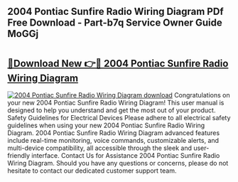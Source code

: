 ## 2004 Pontiac Sunfire Radio Wiring Diagram PDf Free Download - Part-b7q Service Owner Guide MoGGj

# <h2><a href="http://dfpwdew.blite.top/?on=2004+Pontiac+Sunfire+Radio+Wiring+Diagram">🔗Download New 👉🔴 2004 Pontiac Sunfire Radio Wiring Diagram</a></h2>

[![2004 Pontiac Sunfire Radio Wiring Diagram download](https://i.imgur.com/lujVjoI.png)](http://dfpwdew.blite.top/?on=2004+Pontiac+Sunfire+Radio+Wiring+Diagram)
Congratulations on your new 2004 Pontiac Sunfire Radio Wiring Diagram! This user manual is designed to help you understand and get the most out of your product. Safety Guidelines for Electrical Devices Please adhere to all electrical safety guidelines when using your new 2004 Pontiac Sunfire Radio Wiring Diagram. 2004 Pontiac Sunfire Radio Wiring Diagram advanced features include real-time monitoring, voice commands, customizable alerts, and multi-device compatibility, all accessible through the sleek and user-friendly interface. Contact Us for Assistance 2004 Pontiac Sunfire Radio Wiring Diagram. Should you have any questions or concerns, please do not hesitate to contact our dedicated customer support team.
